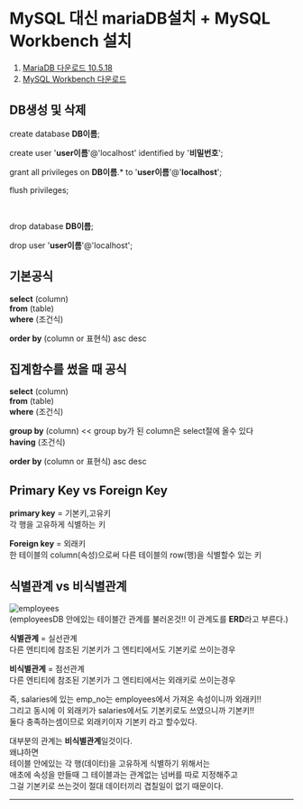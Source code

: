 # MySQL 대신 mariaDB설치 + MySQL Workbench 설치

1. [MariaDB 다운로드 10.5.18](https://mariadb.org/download/?t=mariadb&p=mariadb&r=11.0.0&os=windows&cpu=x86_64&pkg=zip&m=blendbyte) <br/>
2. [MySQL Workbench 다운로드](https://dev.mysql.com/downloads/workbench/)


## DB생성 및 삭제
create database **DB이름**;

create user '**user이름**'@'localhost' identified by '**비밀번호**';

grant all privileges on **DB이름**.* to '**user이름**'@'**localhost**';    

flush privileges;

<br/>

drop database **DB이름**;

drop user '**user이름**'@'localhost';


## 기본공식
**select** (column) \
**from** (table) \
**where** (조건식)                    
                          
**order by** (column or 표현식) asc desc


## 집계함수를 썼을 때 공식
**select** (column) \
**from** (table) \
**where** (조건식)

**group by** (column)  <<  group by가 된 column은 select절에 올수 있다 \
**having**  (조건식)

**order by** (column or 표현식) asc desc


## Primary Key vs Foreign Key
**primary key** = 기본키,고유키 \
각 행을 고유하게 식별하는 키

**Foreign key** = 외래키 \
한 테이블의 column(속성)으로써 다른 테이블의 row(행)을 식별할수 있는 키


## 식별관계 vs 비식별관계
![employees](https://user-images.githubusercontent.com/114986610/211687282-21634756-5b2a-46c4-b38b-cc1e39dd2af0.png) \
(employeesDB 안에있는 테이블간 관계를 불러온것!! 이 관계도를 **ERD**라고 부른다.)


**식별관계** = 실선관계 \
다른 엔티티에 참조된 기본키가 그 엔티티에서도 기본키로 쓰이는경우

**비식별관계** = 점선관계 \
다른 엔티티에 참조된 기본키가 그 엔티티에서는 외래키로 쓰이는경우

즉, salaries에 있는 emp_no는 employees에서 가져온 속성이니까 외래키!! \
그리고 동시에 이 외래키가 salaries에서도 기본키로도 쓰였으니까 기본키!! \
둘다 충족하는셈이므로 외래키이자 기본키 라고 할수있다.

대부분의 관계는 **비식별관계**일것이다. \
왜냐하면 \
테이블 안에있는 각 행(데이터)을 고유하게 식별하기 위해서는 \
애초에 속성을 만들때 그 테이블과는 관계없는 넘버를 따로 지정해주고 \
그걸 기본키로 쓰는것이 절대 데이터끼리 겹칠일이 없기 때문이다.

*****
